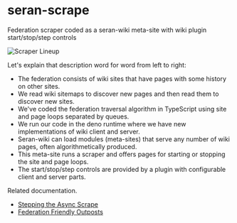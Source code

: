 # seran-scrape
Federation scraper coded as a seran-wiki meta-site with wiki plugin start/stop/step controls

![Scraper Lineup](https://user-images.githubusercontent.com/12127/77013634-aa4f7400-692d-11ea-90db-b384b1ab9ed7.png)

Let's explain that description word for word from left to right:
- The federation consists of wiki sites that have pages with some history on other sites.
- We read wiki sitemaps to discover new pages and then read them to discover new sites.
- We've coded the federation traversal algorithm in TypeScript using site and page loops separated by queues.
- We run our code in the deno runtime where we have new implementations of wiki client and server.
- Seran-wiki can load modules (meta-sites) that serve any number of wiki pages, often algorithmetically produced.
- This meta-site runs a scraper and offers pages for starting or stopping the site and page loops.
- The start/stop/step controls are provided by a plugin with configurable client and server parts.

Related documentation.
- [Stepping the Async Scrape](http://ward.asia.wiki.org/stepping-the-async-scrape.html)
- [Federation Friendly Outposts](http://ward.asia.wiki.org/federation-friendly-outposts.html)
